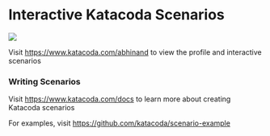 # Interactive Katacoda Scenarios

[![](http://shields.katacoda.com/katacoda/abhinand/count.svg)](https://www.katacoda.com/abhinand "Get your profile on Katacoda.com")

Visit https://www.katacoda.com/abhinand to view the profile and interactive scenarios

### Writing Scenarios
Visit https://www.katacoda.com/docs to learn more about creating Katacoda scenarios

For examples, visit https://github.com/katacoda/scenario-example
